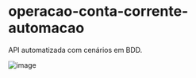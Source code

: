 # operacao-conta-corrente-automacao

API automatizada com cenários em BDD.

![image](https://user-images.githubusercontent.com/57073046/130005911-bdb4c88e-0bf3-4b69-8855-3e6d12bfbe42.png)

